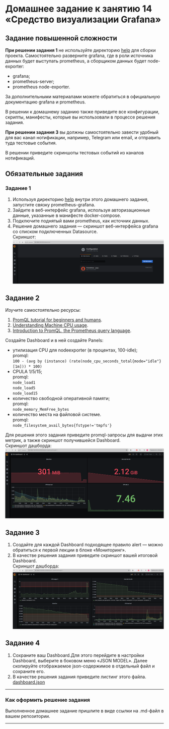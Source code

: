 # Домашнее задание к занятию 14 «Средство визуализации Grafana»

## Задание повышенной сложности

**При решении задания 1** не используйте директорию [help](./help) для сборки проекта. Самостоятельно разверните grafana, где в роли источника данных будет выступать prometheus, а сборщиком данных будет node-exporter:

- grafana;
- prometheus-server;
- prometheus node-exporter.

За дополнительными материалами можете обратиться в официальную документацию grafana и prometheus.

В решении к домашнему заданию также приведите все конфигурации, скрипты, манифесты, которые вы 
использовали в процессе решения задания.

**При решении задания 3** вы должны самостоятельно завести удобный для вас канал нотификации, например, Telegram или email, и отправить туда тестовые события.

В решении приведите скриншоты тестовых событий из каналов нотификаций.

## Обязательные задания

### Задание 1

1. Используя директорию [help](./help) внутри этого домашнего задания, запустите связку prometheus-grafana.
1. Зайдите в веб-интерфейс grafana, используя авторизационные данные, указанные в манифесте docker-compose.
1. Подключите поднятый вами prometheus, как источник данных.
1. Решение домашнего задания — скриншот веб-интерфейса grafana со списком подключенных Datasource.  
Скриншот:  
   ![](https://github.com/Svalker1989/Monitoring_2/blob/master/10-monitoring-03-grafana/1.PNG)  
## Задание 2

Изучите самостоятельно ресурсы:

1. [PromQL tutorial for beginners and humans](https://valyala.medium.com/promql-tutorial-for-beginners-9ab455142085).
1. [Understanding Machine CPU usage](https://www.robustperception.io/understanding-machine-cpu-usage).
1. [Introduction to PromQL, the Prometheus query language](https://grafana.com/blog/2020/02/04/introduction-to-promql-the-prometheus-query-language/).

Создайте Dashboard и в ней создайте Panels:

- утилизация CPU для nodeexporter (в процентах, 100-idle);  
promql:  
`100 - (avg by (instance) (rate(node_cpu_seconds_total{mode="idle"}[1m])) * 100)`  
- CPULA 1/5/15;  
promql:  
`node_load1`  
`node_load5`  
`node_load15`  
- количество свободной оперативной памяти;  
promql:  
`node_memory_MemFree_bytes`  
- количество места на файловой системе.  
promql:  
`node_filesystem_avail_bytes{fstype!='tmpfs'}`  

Для решения этого задания приведите promql-запросы для выдачи этих метрик, а также скриншот получившейся Dashboard.  
Скриншот дашборда:  
![](https://github.com/Svalker1989/Monitoring_2/blob/master/10-monitoring-03-grafana/2.PNG)  
## Задание 3

1. Создайте для каждой Dashboard подходящее правило alert — можно обратиться к первой лекции в блоке «Мониторинг».
1. В качестве решения задания приведите скриншот вашей итоговой Dashboard.  
Скриншот дашборда:  
   ![](https://github.com/Svalker1989/Monitoring_2/blob/master/10-monitoring-03-grafana/3.PNG)  
## Задание 4

1. Сохраните ваш Dashboard.Для этого перейдите в настройки Dashboard, выберите в боковом меню «JSON MODEL». Далее скопируйте отображаемое json-содержимое в отдельный файл и сохраните его.
1. В качестве решения задания приведите листинг этого файла.  
[dashboard.json](https://github.com/Svalker1989/Monitoring_2/blob/master/10-monitoring-03-grafana/dashboard.json)  
---

### Как оформить решение задания

Выполненное домашнее задание пришлите в виде ссылки на .md-файл в вашем репозитории.

---
